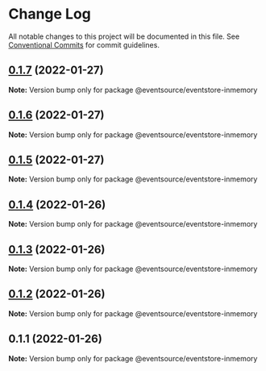 # Change Log

All notable changes to this project will be documented in this file.
See [Conventional Commits](https://conventionalcommits.org) for commit guidelines.

## [0.1.7](https://github.com/thomasvargiu/eventsource-ts/compare/@eventsource/eventstore-inmemory@0.1.6...@eventsource/eventstore-inmemory@0.1.7) (2022-01-27)

**Note:** Version bump only for package @eventsource/eventstore-inmemory





## [0.1.6](https://github.com/thomasvargiu/eventsource-ts/compare/@eventsource/eventstore-inmemory@0.1.4...@eventsource/eventstore-inmemory@0.1.6) (2022-01-27)

**Note:** Version bump only for package @eventsource/eventstore-inmemory





## [0.1.5](https://github.com/thomasvargiu/eventsource-ts/compare/@eventsource/eventstore-inmemory@0.1.4...@eventsource/eventstore-inmemory@0.1.5) (2022-01-27)

**Note:** Version bump only for package @eventsource/eventstore-inmemory





## [0.1.4](https://github.com/thomasvargiu/eventsource-ts/compare/@eventsource/eventstore-inmemory@0.1.3...@eventsource/eventstore-inmemory@0.1.4) (2022-01-26)

**Note:** Version bump only for package @eventsource/eventstore-inmemory





## [0.1.3](https://github.com/thomasvargiu/eventsource-ts/compare/@eventsource/eventstore-inmemory@0.1.2...@eventsource/eventstore-inmemory@0.1.3) (2022-01-26)

**Note:** Version bump only for package @eventsource/eventstore-inmemory





## [0.1.2](https://github.com/thomasvargiu/eventsource-ts/compare/@eventsource/eventstore-inmemory@0.1.1...@eventsource/eventstore-inmemory@0.1.2) (2022-01-26)

**Note:** Version bump only for package @eventsource/eventstore-inmemory





## 0.1.1 (2022-01-26)

**Note:** Version bump only for package @eventsource/eventstore-inmemory

